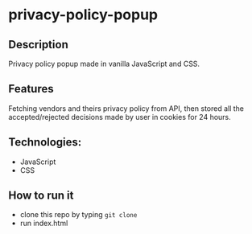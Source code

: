 privacy-policy-popup
=======
Description
-----------
Privacy policy popup made in vanilla JavaScript and CSS.

Features
-----------
Fetching vendors and theirs privacy policy from API, 
then stored all the accepted/rejected decisions made by user in cookies for 24 hours.

Technologies:
---------------
* JavaScript
* CSS

How to run it
--------------
* clone this repo by typing `git clone`
* run index.html
